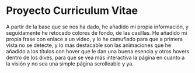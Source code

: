  # Proyecto Curriculum Vitae
 A partir de la base que se nos ha dado, he añadido mi propia información, y seguidamente he retocado colores de fondo, de las casillas. He añadido mi propia frase con enlace a un video, y lo he camuflado para que a primera vista no se detecte, y lo más destacable son las animaciones que he añadido a los títulos con hover que le dan una buena esencia y otros hovers dentro de los dives, para que se vea más interactiva la página en cuanto a la visión y no sea una simple página scrolleable y ya.
